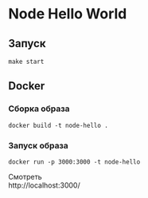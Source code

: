 # Node Hello World

## Запуск

```shell
make start 
```

## Docker

### Сборка образа

```shell
docker build -t node-hello .
```

### Запуск образа

```shell
docker run -p 3000:3000 -t node-hello
```

Смотреть  
http://localhost:3000/
